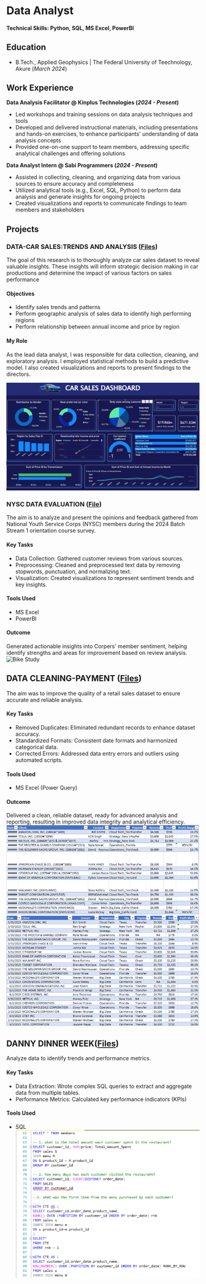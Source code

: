 # Data Analyst

#### Technical Skills: Python, SQL, MS Excel, PowerBI

## Education 			        		
- B.Tech., Applied Geophysics | The Federal University of Teechnology, Akure (_March 2024_)

## Work Experience
**Data Analysis Facilitator @ Kinplus Technologies (_2024 - Present_)**
- Led workshops and training sessions on data analysis techniques and tools
- Developed and delivered instructional materials, including presentations and hands-on exercises, to enhance participants' understanding of data analysis concepts
- Provided one-on-one support to team members, addressing specific analytical challenges and offering solutions

**Data Analyst Intern @ Sabi Programmers (_2024 - Present_)**
- Assisted in collecting, cleaning, and organizing data from various sources to ensure accuracy and completeness
- Utilized analytical tools (e.g., Excel, SQL, Python) to perform data analysis and generate insights for ongoing projects
- Created visualizations and reports to communicate findings to team members and stakeholders
## Projects
### DATA-CAR SALES:TRENDS AND ANALYSIS ([Files](https://drive.google.com/drive/folders/1_evVvioLyGotZ7QaLHPc9o14-P6fU1_N))

The goal of this research is to thoroughly analyze car sales dataset to reveal valuable insights. These insights will inform strategic decision making in car productions and determine the impact of various factors on sales performance 
#### Objectives
- Identify sales trends and patterns
- Perform geographic analysis of sales data to identify high performing regions
- Perform relationship between annual income and price by region
#### My Role
As the lead data analyst, I was responsible for data collection, cleaning, and exploratory analysis. I employed statistical methods to build a predictive model. I also created visualizations and reports to present findings to the directors.

![dashboard](DASHBOARD.jpg)


### NYSC DATA EVALUATION ([File](https://drive.google.com/drive/folders/1itLjB3nIVSMvKq6ZorcbVlNxxj_w1iWS))
The aim is to analyze and present the opinions and feedback gathered from National Youth Service Corps (NYSC) members during the 2024 Batch Stream 1 orientation course survey. 
#### Key Tasks
- Data Collection: Gathered customer reviews from various sources.
- Preprocessing: Cleaned and preprocessed text data by removing stopwords, punctuation, and normalizing text.
- Visualization: Created visualizations to represent sentiment trends and key insights.
#### Tools Used
- MS Excel
- PowerBI
#### Outcome
Generated actionable insights into Corpers' member sentiment, helping identify strengths and areas for improvement based on review analysis.
![Bike Study](/assets/img/bike_study.jpeg)

## DATA CLEANING-PAYMENT ([Files](https://drive.google.com/drive/folders/1eLb3tvhhf2dR6_tkY0VrJ-gm65OjnjlA))
The aim was to improve the quality of a retail sales dataset to ensure accurate and reliable analysis.
#### Key Tasks
- Removed Duplicates: Eliminated redundant records to enhance dataset accuracy.
- Standardized Formats: Consistent date formats and harmonized categorical data.
- Corrected Errors: Addressed data entry errors and outliers using automated scripts.
#### Tools Used
-  MS Excel (Power Query)
#### Outcome
Delivered a clean, reliable dataset, ready for advanced analysis and reporting, resulting in improved data integrity and analytical efficiency.
![cleaning](B4.png)
![cleaning](af.png)

## DANNY DINNER WEEK([Files](https://drive.google.com/drive/folders/1qF3_MtzcEQXNX8O0SACtdIBJodff20B))
Analyze data to identify trends and performance metrics.
#### Key Tasks
- Data Extraction: Wrote complex SQL queries to extract and aggregate data from multiple tables.
- Performance Metrics: Calculated key performance indicators (KPIs)

#### Tools Used
- SQL
![DANNY](DANNY.png)




